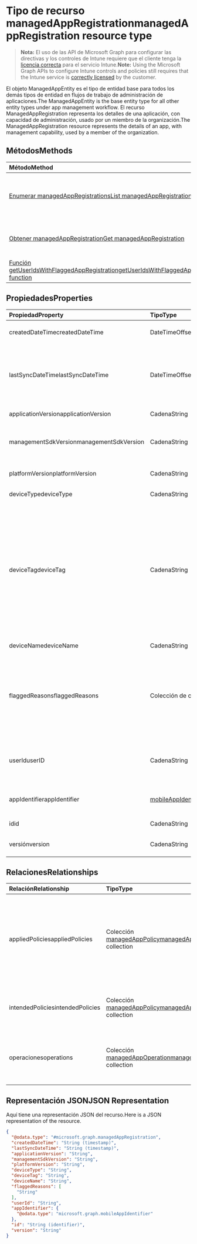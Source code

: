 # <a name="managedappregistration-resource-type"></a><span data-ttu-id="579d6-101">Tipo de recurso managedAppRegistration</span><span class="sxs-lookup"><span data-stu-id="579d6-101">managedAppRegistration resource type</span></span>

> <span data-ttu-id="579d6-102">**Nota:** El uso de las API de Microsoft Graph para configurar las directivas y los controles de Intune requiere que el cliente tenga la [licencia correcta](https://go.microsoft.com/fwlink/?linkid=839381) para el servicio Intune.</span><span class="sxs-lookup"><span data-stu-id="579d6-102">**Note:** Using the Microsoft Graph APIs to configure Intune controls and policies still requires that the Intune service is [correctly licensed](https://go.microsoft.com/fwlink/?linkid=839381) by the customer.</span></span>

<span data-ttu-id="579d6-103">El objeto ManagedAppEntity es el tipo de entidad base para todos los demás tipos de entidad en flujos de trabajo de administración de aplicaciones.</span><span class="sxs-lookup"><span data-stu-id="579d6-103">The ManagedAppEntity is the base entity type for all other entity types under app management workflow.</span></span>
<span data-ttu-id="579d6-104">El recurso ManagedAppRegistration representa los detalles de una aplicación, con capacidad de administración, usado por un miembro de la organización.</span><span class="sxs-lookup"><span data-stu-id="579d6-104">The ManagedAppRegistration resource represents the details of an app, with management capability, used by a member of the organization.</span></span>
## <a name="methods"></a><span data-ttu-id="579d6-105">Métodos</span><span class="sxs-lookup"><span data-stu-id="579d6-105">Methods</span></span>
|<span data-ttu-id="579d6-106">Método</span><span class="sxs-lookup"><span data-stu-id="579d6-106">Method</span></span>|<span data-ttu-id="579d6-107">Tipo de valor devuelto</span><span class="sxs-lookup"><span data-stu-id="579d6-107">Return Type</span></span>|<span data-ttu-id="579d6-108">Descripción</span><span class="sxs-lookup"><span data-stu-id="579d6-108">Description</span></span>|
|:---|:---|:---|
|[<span data-ttu-id="579d6-109">Enumerar managedAppRegistrations</span><span class="sxs-lookup"><span data-stu-id="579d6-109">List managedAppRegistrations</span></span>](../api/intune_mam_managedappregistration_list.md)|<span data-ttu-id="579d6-110">Colección [managedAppRegistration](../resources/intune_mam_managedappregistration.md)</span><span class="sxs-lookup"><span data-stu-id="579d6-110">[managedAppRegistration](../resources/intune_mam_managedappregistration.md) collection</span></span>|<span data-ttu-id="579d6-111">Enumere las propiedades y las relaciones de los objetos [managedAppRegistration](../resources/intune_mam_managedappregistration.md).</span><span class="sxs-lookup"><span data-stu-id="579d6-111">List properties and relationships of the [managedAppRegistration](../resources/intune_mam_managedappregistration.md) objects.</span></span>|
|[<span data-ttu-id="579d6-112">Obtener managedAppRegistration</span><span class="sxs-lookup"><span data-stu-id="579d6-112">Get managedAppRegistration</span></span>](../api/intune_mam_managedappregistration_get.md)|[<span data-ttu-id="579d6-113">managedAppRegistration</span><span class="sxs-lookup"><span data-stu-id="579d6-113">managedAppRegistration</span></span>](../resources/intune_mam_managedappregistration.md)|<span data-ttu-id="579d6-114">Lea las propiedades y las relaciones del objeto [managedAppRegistration](../resources/intune_mam_managedappregistration.md).</span><span class="sxs-lookup"><span data-stu-id="579d6-114">Read properties and relationships of [plannerTaskDetails](../resources/intune_mam_managedappregistration.md) object.</span></span>|
|[<span data-ttu-id="579d6-115">Función getUserIdsWithFlaggedAppRegistration</span><span class="sxs-lookup"><span data-stu-id="579d6-115">getUserIdsWithFlaggedAppRegistration function</span></span>](../api/intune_mam_managedappregistration_getuseridswithflaggedappregistration.md)|<span data-ttu-id="579d6-116">Colección de cadenas</span><span class="sxs-lookup"><span data-stu-id="579d6-116">String collection</span></span>|<span data-ttu-id="579d6-117">Todavía no documentado</span><span class="sxs-lookup"><span data-stu-id="579d6-117">Not yet documented</span></span>|

## <a name="properties"></a><span data-ttu-id="579d6-118">Propiedades</span><span class="sxs-lookup"><span data-stu-id="579d6-118">Properties</span></span>
|<span data-ttu-id="579d6-119">Propiedad</span><span class="sxs-lookup"><span data-stu-id="579d6-119">Property</span></span>|<span data-ttu-id="579d6-120">Tipo</span><span class="sxs-lookup"><span data-stu-id="579d6-120">Type</span></span>|<span data-ttu-id="579d6-121">Descripción</span><span class="sxs-lookup"><span data-stu-id="579d6-121">Description</span></span>|
|:---|:---|:---|
|<span data-ttu-id="579d6-122">createdDateTime</span><span class="sxs-lookup"><span data-stu-id="579d6-122">createdDateTime</span></span>|<span data-ttu-id="579d6-123">DateTimeOffset</span><span class="sxs-lookup"><span data-stu-id="579d6-123">DateTimeOffset</span></span>|<span data-ttu-id="579d6-124">Fecha y hora de creación</span><span class="sxs-lookup"><span data-stu-id="579d6-124">Date and time of cube creation.</span></span>|
|<span data-ttu-id="579d6-125">lastSyncDateTime</span><span class="sxs-lookup"><span data-stu-id="579d6-125">lastSyncDateTime</span></span>|<span data-ttu-id="579d6-126">DateTimeOffset</span><span class="sxs-lookup"><span data-stu-id="579d6-126">DateTimeOffset</span></span>|<span data-ttu-id="579d6-127">Fecha y hora de la última sincronización de la aplicación con el servicio de administración.</span><span class="sxs-lookup"><span data-stu-id="579d6-127">Date and time of last the app synced with management service.</span></span>|
|<span data-ttu-id="579d6-128">applicationVersion</span><span class="sxs-lookup"><span data-stu-id="579d6-128">applicationVersion</span></span>|<span data-ttu-id="579d6-129">Cadena</span><span class="sxs-lookup"><span data-stu-id="579d6-129">String</span></span>|<span data-ttu-id="579d6-130">Versión de la aplicación</span><span class="sxs-lookup"><span data-stu-id="579d6-130">App version</span></span>|
|<span data-ttu-id="579d6-131">managementSdkVersion</span><span class="sxs-lookup"><span data-stu-id="579d6-131">managementSdkVersion</span></span>|<span data-ttu-id="579d6-132">Cadena</span><span class="sxs-lookup"><span data-stu-id="579d6-132">String</span></span>|<span data-ttu-id="579d6-133">Versión del SDK de administración de la aplicación</span><span class="sxs-lookup"><span data-stu-id="579d6-133">App management SDK version</span></span>|
|<span data-ttu-id="579d6-134">platformVersion</span><span class="sxs-lookup"><span data-stu-id="579d6-134">platformVersion</span></span>|<span data-ttu-id="579d6-135">Cadena</span><span class="sxs-lookup"><span data-stu-id="579d6-135">String</span></span>|<span data-ttu-id="579d6-136">Versión del sistema operativo</span><span class="sxs-lookup"><span data-stu-id="579d6-136">Operating System version</span></span>|
|<span data-ttu-id="579d6-137">deviceType</span><span class="sxs-lookup"><span data-stu-id="579d6-137">deviceType</span></span>|<span data-ttu-id="579d6-138">Cadena</span><span class="sxs-lookup"><span data-stu-id="579d6-138">String</span></span>|<span data-ttu-id="579d6-139">Tipo de dispositivo host</span><span class="sxs-lookup"><span data-stu-id="579d6-139">Host device type</span></span>|
|<span data-ttu-id="579d6-140">deviceTag</span><span class="sxs-lookup"><span data-stu-id="579d6-140">deviceTag</span></span>|<span data-ttu-id="579d6-141">Cadena</span><span class="sxs-lookup"><span data-stu-id="579d6-141">String</span></span>|<span data-ttu-id="579d6-142">La etiqueta generada del SDK de administración de la aplicación, que le ayuda a relacionar las aplicaciones que se hospedan en el mismo dispositivo.</span><span class="sxs-lookup"><span data-stu-id="579d6-142">App management SDK generated tag, which helps relate apps hosted on the same device.</span></span> <span data-ttu-id="579d6-143">No garantiza que las aplicaciones se relacionen en todas las condiciones.</span><span class="sxs-lookup"><span data-stu-id="579d6-143">Not guaranteed to relate apps in all conditions.</span></span>|
|<span data-ttu-id="579d6-144">deviceName</span><span class="sxs-lookup"><span data-stu-id="579d6-144">deviceName</span></span>|<span data-ttu-id="579d6-145">Cadena</span><span class="sxs-lookup"><span data-stu-id="579d6-145">String</span></span>|<span data-ttu-id="579d6-146">Nombre del dispositivo host</span><span class="sxs-lookup"><span data-stu-id="579d6-146">Host device name</span></span>|
|<span data-ttu-id="579d6-147">flaggedReasons</span><span class="sxs-lookup"><span data-stu-id="579d6-147">flaggedReasons</span></span>|<span data-ttu-id="579d6-148">Colección de cadenas</span><span class="sxs-lookup"><span data-stu-id="579d6-148">String collection</span></span>|<span data-ttu-id="579d6-149">Cero o más razones por las que se ha marcado el registro de una aplicación.</span><span class="sxs-lookup"><span data-stu-id="579d6-149">Zero or more reasons an app registration is flagged.</span></span> <span data-ttu-id="579d6-150">Por ejemplo,</span><span class="sxs-lookup"><span data-stu-id="579d6-150">E.g.</span></span> <span data-ttu-id="579d6-151">una aplicación que se ejecuta en el dispositivo liberado</span><span class="sxs-lookup"><span data-stu-id="579d6-151">app running on rooted device</span></span>|
|<span data-ttu-id="579d6-152">userId</span><span class="sxs-lookup"><span data-stu-id="579d6-152">userID</span></span>|<span data-ttu-id="579d6-153">Cadena</span><span class="sxs-lookup"><span data-stu-id="579d6-153">String</span></span>|<span data-ttu-id="579d6-154">El identificador de usuario al que pertenece este registro de la aplicación.</span><span class="sxs-lookup"><span data-stu-id="579d6-154">The user Id to who this app registration belongs.</span></span>|
|<span data-ttu-id="579d6-155">appIdentifier</span><span class="sxs-lookup"><span data-stu-id="579d6-155">appIdentifier</span></span>|[<span data-ttu-id="579d6-156">mobileAppIdentifier</span><span class="sxs-lookup"><span data-stu-id="579d6-156">mobileAppIdentifier</span></span>](../resources/intune_mam_mobileappidentifier.md)|<span data-ttu-id="579d6-157">El identificador del paquete de aplicación</span><span class="sxs-lookup"><span data-stu-id="579d6-157">The app package Identifier</span></span>|
|<span data-ttu-id="579d6-158">id</span><span class="sxs-lookup"><span data-stu-id="579d6-158">id</span></span>|<span data-ttu-id="579d6-159">Cadena</span><span class="sxs-lookup"><span data-stu-id="579d6-159">String</span></span>|<span data-ttu-id="579d6-160">Clave de la entidad.</span><span class="sxs-lookup"><span data-stu-id="579d6-160">Key of the setting.</span></span>|
|<span data-ttu-id="579d6-161">versión</span><span class="sxs-lookup"><span data-stu-id="579d6-161">version</span></span>|<span data-ttu-id="579d6-162">Cadena</span><span class="sxs-lookup"><span data-stu-id="579d6-162">String</span></span>|<span data-ttu-id="579d6-163">Versión de la entidad.</span><span class="sxs-lookup"><span data-stu-id="579d6-163">Version of the entity.</span></span>|

## <a name="relationships"></a><span data-ttu-id="579d6-164">Relaciones</span><span class="sxs-lookup"><span data-stu-id="579d6-164">Relationships</span></span>
|<span data-ttu-id="579d6-165">Relación</span><span class="sxs-lookup"><span data-stu-id="579d6-165">Relationship</span></span>|<span data-ttu-id="579d6-166">Tipo</span><span class="sxs-lookup"><span data-stu-id="579d6-166">Type</span></span>|<span data-ttu-id="579d6-167">Descripción</span><span class="sxs-lookup"><span data-stu-id="579d6-167">Description</span></span>|
|:---|:---|:---|
|<span data-ttu-id="579d6-168">appliedPolicies</span><span class="sxs-lookup"><span data-stu-id="579d6-168">appliedPolicies</span></span>|<span data-ttu-id="579d6-169">Colección [managedAppPolicy](../resources/intune_mam_managedapppolicy.md)</span><span class="sxs-lookup"><span data-stu-id="579d6-169">[managedAppPolicy](../resources/intune_mam_managedapppolicy.md) collection</span></span>|<span data-ttu-id="579d6-170">Ya se habían aplicado cero o más directivas en la aplicación registrada cuando se sincronizó por última vez con el servicio de administración.</span><span class="sxs-lookup"><span data-stu-id="579d6-170">Zero or more policys already applied on the registered app when it last synchronized with managment service.</span></span>|
|<span data-ttu-id="579d6-171">intendedPolicies</span><span class="sxs-lookup"><span data-stu-id="579d6-171">intendedPolicies</span></span>|<span data-ttu-id="579d6-172">Colección [managedAppPolicy](../resources/intune_mam_managedapppolicy.md)</span><span class="sxs-lookup"><span data-stu-id="579d6-172">[managedAppPolicy](../resources/intune_mam_managedapppolicy.md) collection</span></span>|<span data-ttu-id="579d6-173">El administrador esperaba cero o más directivas hasta el momento.</span><span class="sxs-lookup"><span data-stu-id="579d6-173">Zero or more policies admin intended for the app as of now.</span></span>|
|<span data-ttu-id="579d6-174">operaciones</span><span class="sxs-lookup"><span data-stu-id="579d6-174">operations</span></span>|<span data-ttu-id="579d6-175">Colección [managedAppOperation](../resources/intune_mam_managedappoperation.md)</span><span class="sxs-lookup"><span data-stu-id="579d6-175">[managedAppOperation](../resources/intune_mam_managedappoperation.md) collection</span></span>|<span data-ttu-id="579d6-176">Se activaron cero o más operaciones de larga duración en el registro de la aplicación.</span><span class="sxs-lookup"><span data-stu-id="579d6-176">Zero or more long running operations triggered on the app registration.</span></span>|

## <a name="json-representation"></a><span data-ttu-id="579d6-177">Representación JSON</span><span class="sxs-lookup"><span data-stu-id="579d6-177">JSON Representation</span></span>
<span data-ttu-id="579d6-178">Aquí tiene una representación JSON del recurso.</span><span class="sxs-lookup"><span data-stu-id="579d6-178">Here is a JSON representation of the resource.</span></span>
<!-- {
  "blockType": "resource",
  "keyProperty": "id",
  "@odata.type": "microsoft.graph.managedAppRegistration"
}
-->
``` json
{
  "@odata.type": "#microsoft.graph.managedAppRegistration",
  "createdDateTime": "String (timestamp)",
  "lastSyncDateTime": "String (timestamp)",
  "applicationVersion": "String",
  "managementSdkVersion": "String",
  "platformVersion": "String",
  "deviceType": "String",
  "deviceTag": "String",
  "deviceName": "String",
  "flaggedReasons": [
    "String"
  ],
  "userId": "String",
  "appIdentifier": {
    "@odata.type": "microsoft.graph.mobileAppIdentifier"
  },
  "id": "String (identifier)",
  "version": "String"
}
```



